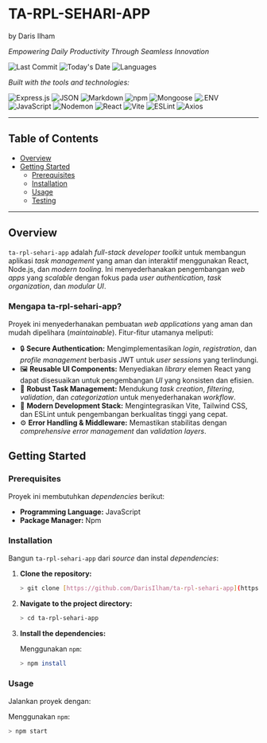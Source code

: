 # TA-RPL-SEHARI-APP
by Daris Ilham

*Empowering Daily Productivity Through Seamless Innovation*

![Last Commit](https://img.shields.io/github/last-commit/DarisIlham/ta-rpl-sehari-app) ![Today's Date](https://img.shields.io/badge/today-{{DATE_PLACEHOLDER}}-blue)  ![Languages](https://img.shields.io/github/languages/count/DarisIlham/ta-rpl-sehari-app)

*Built with the tools and technologies:*

![Express.js](https://img.shields.io/badge/Express.js-000000?style=for-the-badge&logo=express&logoColor=white)
![JSON](https://img.shields.io/badge/JSON-000000?style=for-the-badge&logo=json&logoColor=white)
![Markdown](https://img.shields.io/badge/Markdown-000000?style=for-the-badge&logo=markdown&logoColor=white)
![npm](https://img.shields.io/badge/npm-CB3837?style=for-the-badge&logo=npm&logoColor=white)
![Mongoose](https://img.shields.io/badge/Mongoose-800000?style=for-the-badge&logo=mongoose&logoColor=white)
![.ENV](https://img.shields.io/badge/.ENV-ECD500?style=for-the-badge&logo=dotenv&logoColor=black)
![JavaScript](https://img.shields.io/badge/JavaScript-F7DF1E?style=for-the-badge&logo=javascript&logoColor=black)
![Nodemon](https://img.shields.io/badge/Nodemon-76D04B?style=for-the-badge&logo=nodemon&logoColor=white)
![React](https://img.shields.io/badge/React-61DAFB?style=for-the-badge&logo=react&logoColor=black)
![Vite](https://img.shields.io/badge/Vite-646CFF?style=for-the-badge&logo=vite&logoColor=white)
![ESLint](https://img.shields.io/badge/ESLint-4B32C3?style=for-the-badge&logo=eslint&logoColor=white)
![Axios](https://img.shields.io/badge/Axios-5A29E4?style=for-the-badge&logo=axios&logoColor=white)

---

## Table of Contents

* [Overview](#overview)
* [Getting Started](#getting-started)
    * [Prerequisites](#prerequisites)
    * [Installation](#installation)
    * [Usage](#usage)
    * [Testing](#testing)

---

## Overview

`ta-rpl-sehari-app` adalah *full-stack developer toolkit* untuk membangun aplikasi *task management* yang aman dan interaktif menggunakan React, Node.js, dan *modern tooling*. Ini menyederhanakan pengembangan *web apps* yang *scalable* dengan fokus pada *user authentication*, *task organization*, dan *modular UI*.

### Mengapa ta-rpl-sehari-app?

Proyek ini menyederhanakan pembuatan *web applications* yang aman dan mudah dipelihara (*maintainable*). Fitur-fitur utamanya meliputi:

* 🔒 **Secure Authentication:** Mengimplementasikan *login*, *registration*, dan *profile management* berbasis JWT untuk *user sessions* yang terlindungi.
* 🖼️ **Reusable UI Components:** Menyediakan *library* elemen React yang dapat disesuaikan untuk pengembangan *UI* yang konsisten dan efisien.
* 📝 **Robust Task Management:** Mendukung *task creation*, *filtering*, *validation*, dan *categorization* untuk menyederhanakan *workflow*.
* 🚀 **Modern Development Stack:** Mengintegrasikan Vite, Tailwind CSS, dan ESLint untuk pengembangan berkualitas tinggi yang cepat.
* ⚙️ **Error Handling & Middleware:** Memastikan stabilitas dengan *comprehensive error management* dan *validation layers*.

## Getting Started

### Prerequisites

Proyek ini membutuhkan *dependencies* berikut:

* **Programming Language:** JavaScript
* **Package Manager:** Npm

### Installation

Bangun `ta-rpl-sehari-app` dari *source* dan instal *dependencies*:

1.  **Clone the repository:**
    ```bash
    > git clone [https://github.com/DarisIlham/ta-rpl-sehari-app](https://github.com/DarisIlham/ta-rpl-sehari-app)
    ```
2.  **Navigate to the project directory:**
    ```bash
    > cd ta-rpl-sehari-app
    ```
3.  **Install the dependencies:**

    Menggunakan `npm`:
    ```bash
    > npm install
    ```

### Usage

Jalankan proyek dengan:

Menggunakan `npm`:
```bash
> npm start
